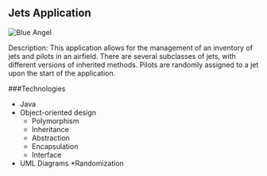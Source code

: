 ## Jets Application

![Blue Angel](https://www.clipartmax.com/middle/m2i8K9m2G6i8Z5i8_free-blue-angel-cliparts-download-free-clip-art-free-blue-angels-clip/)

Description: This application allows for the management of an inventory of jets and pilots in an airfield.  There are several subclasses of jets, with different versions of inherited methods. Pilots are randomly assigned to a jet upon the start of the application.  

###Technologies
* Java
* Object-oriented design
  * Polymorphism
  * Inheritance
  * Abstraction
  * Encapsulation
  * Interface
* UML Diagrams
*Randomization


